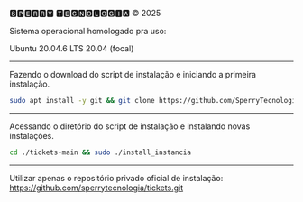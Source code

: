 🆂🅿🅴🆁🆁🆈 🆃🅴🅲🅽🅾🅻🅾🅶🅸🅰 © 2025

Sistema operacional homologado pra uso: 

Ubuntu 20.04.6 LTS
20.04 (focal)

----------------------------------------------------------------------------

Fazendo o download do script de instalação e iniciando a primeira instalação.

```bash
sudo apt install -y git && git clone https://github.com/SperryTecnologia/tickets-main.git && sudo chmod -R 777 tickets-main && cd tickets-main && sudo ./install_primaria
```

----------------------------------------------------------------------------

Acessando o diretório do script de instalação e instalando novas instalações.

```bash
cd ./tickets-main && sudo ./install_instancia
```

----------------------------------------------------------------------------

Utilizar apenas o repositório privado oficial de instalação:
https://github.com/sperrytecnologia/tickets.git

